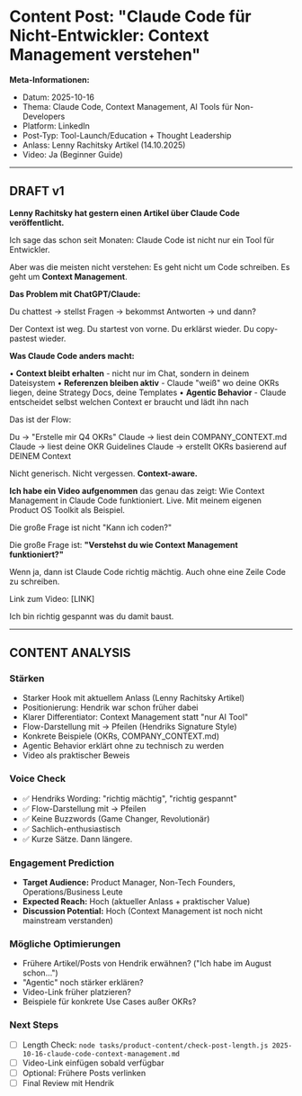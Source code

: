 # Content Post: "Claude Code für Nicht-Entwickler: Context Management verstehen"

**Meta-Informationen:**
- Datum: 2025-10-16
- Thema: Claude Code, Context Management, AI Tools für Non-Developers
- Platform: LinkedIn
- Post-Typ: Tool-Launch/Education + Thought Leadership
- Anlass: Lenny Rachitsky Artikel (14.10.2025)
- Video: Ja (Beginner Guide)

---

## DRAFT v1

**Lenny Rachitsky hat gestern einen Artikel über Claude Code veröffentlicht.**

Ich sage das schon seit Monaten: Claude Code ist nicht nur ein Tool für Entwickler.

Aber was die meisten nicht verstehen: Es geht nicht um Code schreiben. Es geht um **Context Management**.

**Das Problem mit ChatGPT/Claude:**

Du chattest → stellst Fragen → bekommst Antworten → und dann?

Der Context ist weg. Du startest von vorne. Du erklärst wieder. Du copy-pastest wieder.

**Was Claude Code anders macht:**

• **Context bleibt erhalten** - nicht nur im Chat, sondern in deinem Dateisystem
• **Referenzen bleiben aktiv** - Claude "weiß" wo deine OKRs liegen, deine Strategy Docs, deine Templates
• **Agentic Behavior** - Claude entscheidet selbst welchen Context er braucht und lädt ihn nach

Das ist der Flow:

Du → "Erstelle mir Q4 OKRs"
Claude → liest dein COMPANY_CONTEXT.md
Claude → liest deine OKR Guidelines
Claude → erstellt OKRs basierend auf DEINEM Context

Nicht generisch. Nicht vergessen. **Context-aware.**

**Ich habe ein Video aufgenommen** das genau das zeigt:
Wie Context Management in Claude Code funktioniert. Live. Mit meinem eigenen Product OS Toolkit als Beispiel.

Die große Frage ist nicht "Kann ich coden?"

Die große Frage ist: **"Verstehst du wie Context Management funktioniert?"**

Wenn ja, dann ist Claude Code richtig mächtig. Auch ohne eine Zeile Code zu schreiben.

Link zum Video: [LINK]

Ich bin richtig gespannt was du damit baust.

---

## CONTENT ANALYSIS

### Stärken
- Starker Hook mit aktuellem Anlass (Lenny Rachitsky Artikel)
- Positionierung: Hendrik war schon früher dabei
- Klarer Differentiator: Context Management statt "nur AI Tool"
- Flow-Darstellung mit → Pfeilen (Hendriks Signature Style)
- Konkrete Beispiele (OKRs, COMPANY_CONTEXT.md)
- Agentic Behavior erklärt ohne zu technisch zu werden
- Video als praktischer Beweis

### Voice Check
- ✅ Hendriks Wording: "richtig mächtig", "richtig gespannt"
- ✅ Flow-Darstellung mit → Pfeilen
- ✅ Keine Buzzwords (Game Changer, Revolutionär)
- ✅ Sachlich-enthusiastisch
- ✅ Kurze Sätze. Dann längere.

### Engagement Prediction
- **Target Audience:** Product Manager, Non-Tech Founders, Operations/Business Leute
- **Expected Reach:** Hoch (aktueller Anlass + praktischer Value)
- **Discussion Potential:** Hoch (Context Management ist noch nicht mainstream verstanden)

### Mögliche Optimierungen
- Frühere Artikel/Posts von Hendrik erwähnen? ("Ich habe im August schon...")
- "Agentic" noch stärker erklären?
- Video-Link früher platzieren?
- Beispiele für konkrete Use Cases außer OKRs?

### Next Steps
- [ ] Length Check: `node tasks/product-content/check-post-length.js 2025-10-16-claude-code-context-management.md`
- [ ] Video-Link einfügen sobald verfügbar
- [ ] Optional: Frühere Posts verlinken
- [ ] Final Review mit Hendrik

